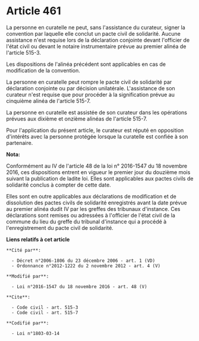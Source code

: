 # Article 461

La personne en curatelle ne peut, sans l'assistance du curateur, signer la convention par laquelle elle conclut un pacte
civil de solidarité. Aucune assistance n'est requise lors de la déclaration conjointe devant l'officier de l'état civil ou
devant le notaire instrumentaire prévue au premier alinéa de l'article 515-3. 

Les dispositions de l'alinéa précédent sont applicables en cas de modification de la convention. 

La personne en curatelle peut rompre le pacte civil de solidarité par déclaration conjointe ou par décision unilatérale.
L'assistance de son curateur n'est requise que pour procéder à la signification prévue au cinquième alinéa de l'article
515-7. 

La personne en curatelle est assistée de son curateur dans les opérations prévues aux dixième et onzième alinéas de l'article
515-7. 

Pour l'application du présent article, le curateur est réputé en opposition d'intérêts avec la personne protégée lorsque la
curatelle est confiée à son partenaire.

**Nota:**

Conformément au IV de l'article 48 de la loi n° 2016-1547 du 18 novembre 2016, ces dispositions entrent en vigueur le premier
jour du douzième mois suivant la publication de ladite loi. Elles sont applicables aux pactes civils de solidarité conclus à
compter de cette date. 

Elles sont en outre applicables aux déclarations de modification et de dissolution des pactes civils de solidarité
enregistrés avant la date prévue au premier alinéa dudit IV par les greffes des tribunaux d'instance. Ces déclarations sont
remises ou adressées à l'officier de l'état civil de la commune du lieu du greffe du tribunal d'instance qui a procédé à
l'enregistrement du pacte civil de solidarité.

**Liens relatifs à cet article**

	**Cité par**:

	  - Décret n°2006-1806 du 23 décembre 2006 - art. 1 (VD)
	  - Ordonnance n°2012-1222 du 2 novembre 2012 - art. 4 (V)

	**Modifié par**:

	  - Loi n°2016-1547 du 18 novembre 2016 - art. 48 (V)

	**Cite**:

	  - Code civil - art. 515-3
	  - Code civil - art. 515-7

	**Codifié par**:

	  - Loi n°1803-03-14
